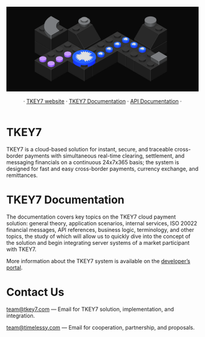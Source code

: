 [![TKEY7 Instant Payment System](https://github.com/tkey7/.github/blob/main/images/tkey7-dev-docs.png)](https://tkey7.com/)

<p align="center">
  ·
  <a href="https://tkey7.com">TKEY7 website</a>
  ·
  <a href="https://developer.tkey7.com">TKEY7 Documentation</a>
  ·
  <a href="https://developer.tkey7.com/api-introduction">API Documentation</a>
  ·
  <br>
  <br>
</p>

# TKEY7

TKEY7 is a cloud-based solution for instant, secure, and traceable cross-border payments with simultaneous real-time clearing, settlement, and messaging financials on a continuous 24x7x365 basis; the system is designed for fast and easy cross-border payments, currency exchange, and remittances.

# TKEY7 Documentation

The documentation covers key topics on the TKEY7 cloud payment solution: general theory, application scenarios, internal services, ISO 20022 financial messages, API references, business logic, terminology, and other topics, the study of which will allow us to quickly dive into the concept of the solution and begin integrating server systems of a market participant with TKEY7.

More information about the TKEY7 system is available on the [developer’s portal](https://developer.tkey7.com).

# Contact Us

team@tkey7.com — Email for TKEY7 solution, implementation, and integration.

team@timelessy.com — Email for cooperation, partnership, and proposals.


